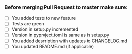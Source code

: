 ### Before merging Pull Request to master make sure:
- [ ] You added tests to new feature
- [ ] Tests are green
- [ ] Version in setup.py incremented
- [ ] Version in pyproject.toml is same as in setup.py
- [ ] You added description with updates to CHANGELOG.md
- [ ] You updated README.md (if applicable)
